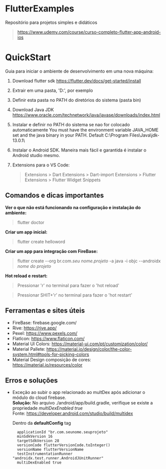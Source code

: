 # FlutterExamples
Repositório para projetos simples e didáticos
> https://www.udemy.com/course/curso-completo-flutter-app-android-ios

# QuickStart
Guia para iniciar o ambiente de desenvolvimento em uma nova máquina:

1. Download flutter sdk https://flutter.dev/docs/get-started/install
2. Extrair em uma pasta, 'D:', por exemplo
3. Definir esta pasta no PATH do diretórios do sistema (pasta bin)

4. Download Java JDK https://www.oracle.com/technetwork/java/javase/downloads/index.html
5. Instalar e definir no PATH do sistema se nao for colocado automaticamente
	You must have the environment variable JAVA_HOME set and the java binary in your PATH.
	Default C:\Program Files\Java\jdk-13.0.1\

6. Instalar o Android SDK. Maneira mais fácil e garantida é instalar o Android studio mesmo.

7. Extensions para o VS Code:
    > Extensions > Dart
    > Extensions > Dart-import
    > Extensions > Flutter
    > Extensions > Flutter Widget Snippets

## Comandos e dicas importantes

**Ver o que não está funcionando na configuração e instalação do ambiente:** 
> flutter doctor

**Criar um app inicial:** 
> flutter create helloword

**Criar um app para integração com FireBase:** 
> flutter create --org br.com.*seu nome.projeto* -a java -i objc --androidx *nome do projeto*

**Hot reload e restart:**
> Pressionar 'r' no terminal para fazer o 'hot reload'

> Pressionar SHIT+'r' no terminal para fazer o 'hot restart'

## Ferramentas e sites úteis
* FireBase: firebase.google.com/
* Rive: https://rive.app/
* Pexel: https://www.pexels.com/
* FlatIcon: https://www.flaticon.com/
* Material UI Colors: https://material-ui.com/pt/customization/color/
* Material Pallete: https://material.io/design/color/the-color-system.html#tools-for-picking-colors
* Material Design composição de cores: https://material.io/resources/color
   
## Erros e soluções

* Exceção ao subir o app relacionado ao multDex após adicionar o módulo do cloud firebase.    
**Solução:** No arquivo ./android/app/build.gradle, verifique se existe a propriedade *multiDexEnabled true*    
Fonte: https://developer.android.com/studio/build/multidex

    Dentro da **defaultConfig** tag

        applicationId "br.com.seunome.seuprojeto"        
        minSdkVersion 16
        targetSdkVersion 28
        versionCode flutterVersionCode.toInteger()
        versionName flutterVersionName
        testInstrumentationRunner "androidx.test.runner.AndroidJUnitRunner"
        multiDexEnabled true    
    